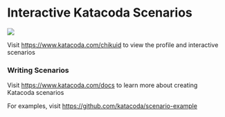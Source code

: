 # Interactive Katacoda Scenarios

[![](http://shields.katacoda.com/katacoda/chikuid/count.svg)](https://www.katacoda.com/chikuid "Get your profile on Katacoda.com")

Visit https://www.katacoda.com/chikuid to view the profile and interactive scenarios

### Writing Scenarios
Visit https://www.katacoda.com/docs to learn more about creating Katacoda scenarios

For examples, visit https://github.com/katacoda/scenario-example
